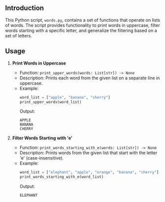 ## Introduction
This Python script, `words.py`, contains a set of functions that operate on lists of words. The script provides functionality to print words in uppercase, filter words starting with a specific letter, and generalize the filtering based on a set of letters.

## Usage
1. **Print Words in Uppercase**
    - Function: `print_upper_words(words: List[str]) -> None`
    - Description: Prints each word from the given list on a separate line in uppercase.
    - Example:
        ```python
        word_list = ["apple", "banana", "cherry"]
        print_upper_words(word_list)
        ```
        Output:
        ```
        APPLE
        BANANA
        CHERRY
        ```

2. **Filter Words Starting with 'e'**
    - Function: `print_words_starting_with_e(words: List[str]) -> None`
    - Description: Prints words from the given list that start with the letter 'e' (case-insensitive).
    - Example:
        ```python
        word_list = ["elephant", "apple", "orange", "banana", "cherry"]
        print_words_starting_with_e(word_list)
        ```
        Output:
        ```
        ELEPHANT
        ```

